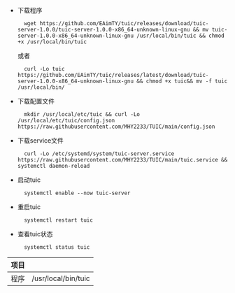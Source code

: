 
- 下载程序

        wget https://github.com/EAimTY/tuic/releases/download/tuic-server-1.0.0/tuic-server-1.0.0-x86_64-unknown-linux-gnu && mv tuic-server-1.0.0-x86_64-unknown-linux-gnu /usr/local/bin/tuic && chmod +x /usr/local/bin/tuic

     或者

        curl -Lo tuic https://github.com/EAimTY/tuic/releases/latest/download/tuic-server-1.0.0-x86_64-unknown-linux-gnu && chmod +x tuic&& mv -f tuic /usr/local/bin/

- 下载配置文件

        mkdir /usr/local/etc/tuic && curl -Lo /usr/local/etc/tuic/config.json https://raw.githubusercontent.com/MHY2233/TUIC/main/config.json

- 下载service文件

        curl -Lo /etc/systemd/system/tuic-server.service https://raw.githubusercontent.com/MHY2233/TUIC/main/tuic.service && systemctl daemon-reload

- 启动tuic

        systemctl enable --now tuic-server

- 重启tuic

        systemctl restart tuic

- 查看tuic状态

        systemctl status tuic

| 项目 |                       |
|----|----|
|程序|/usr/local/bin/tuic|
